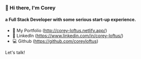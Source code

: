 ### 🌊 Hi there, I'm Corey
#### a Full Stack Developer with some serious start-up experience.

#### 
* 🎨 My Portfolio (http://corey-loftus.netlify.app/)
* 💼 LinkedIn (https://www.linkedin.com/in/corey-loftus/)
* 💻 Github (https://github.com/coreyloftus)

Let's talk!
